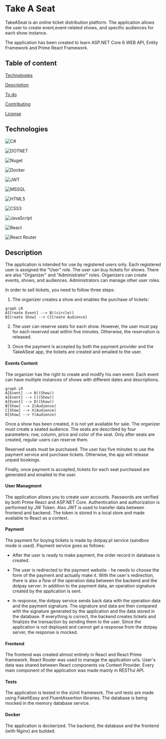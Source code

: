 # Take A Seat

TakeASeat is an online ticket distribution platform. The application allows the user to create event,event-related shows, and specific audiences for each show instance. 

The application has been created to learn ASP.NET Core 6 WEB API, Entity Framework and Prime React Framework. 

## Table of content

[Technologies](#technologies)

[Description](#description)

[To do](#to-do)

[Contributing](#contributing)

[License](#license)

## Technologies

![C#](https://img.shields.io/badge/C%23-239120?style=for-the-badge&logo=c-sharp&logoColor=white)

![DOTNET](https://img.shields.io/badge/.NET-512BD4?style=for-the-badge&logo=dotnet&logoColor=white)

![Nuget](https://img.shields.io/badge/NuGet-004880?style=for-the-badge&logo=nuget&logoColor=white)

![Docker](https://img.shields.io/badge/Docker-2CA5E0?style=for-the-badge&logo=docker&logoColor=white)

![JWT](https://img.shields.io/badge/JWT-black?style=for-the-badge&logo=JSON%20web%20tokens)

![MSSQL](https://img.shields.io/badge/Microsoft%20SQL%20Server-CC2927?style=for-the-badge&logo=microsoft%20sql%20server&logoColor=white)

![HTML5](https://img.shields.io/badge/html5-%23E34F26.svg?style=for-the-badge&logo=html5&logoColor=white)

![CSS3](https://img.shields.io/badge/css3-%231572B6.svg?style=for-the-badge&logo=css3&logoColor=white)

![JavaScript](https://img.shields.io/badge/javascript-%23323330.svg?style=for-the-badge&logo=javascript&logoColor=%23F7DF1E)

![React](https://img.shields.io/badge/react-%2320232a.svg?style=for-the-badge&logo=react&logoColor=%2361DAFB)

![React Router](https://img.shields.io/badge/React_Router-CA4245?style=for-the-badge&logo=react-router&logoColor=white)

## Description

The application is intended for use by registered users only. Each registered user is assigned the "User" role. The user can buy tickets for shows. There are also "Organizer" and "Administrator" roles. Organizers can create events, shows, and audiences. Administrators can manage other user roles.

In order to sell tickets, you need to follow three steps:
1. The organizer creates a show and enables the purchase of tickets:
```mermaid
graph LR
A[Create Event] --> B((circle))
B[Create Show] --> C[Create Audience]
```
2. The user can reserve seats for each show. However, the user must pay for each reserved seat within five minutes. Otherwise, the reservation is released.

3. Once the payment is accepted by both the payment provider and the TakeASeat app, the tickets are created and emailed to the user.

#### Events Content

The organizer has the right to create and modify his own event. Each event can have multiple instances of shows with different dates and descriptions.
```mermaid
graph LR
A[Event] --> B((Show))
A[Event] --> C((Show))
A[Event] --> D((Show))
B[Show] --> Z(Audience)
C[Show] --> X(Audience)
D[Show] --> Y(Audience)
```
Once a show has been created, it is not yet available for sale. The organizer must create a seated audience. The seats are described by four parameters: row, column, price and color of the seat. Only after seats are created, regular users can reserve them.

Reserved seats must be purchased. The user has five minutes to use the payment service and purchase tickets. Otherwise, the app will release unpaid bookings.

Finally, once payment is accepted, tickets for each seat purchased are generated and emailed to the user.


#### User Managment

The application allows you to create user accounts. Passwords are verified by both Prime React and ASP.NET Core.
Authentication and authorization is performed by JW Token. Also JWT is used to transfer data between frontend and backend. The token is stored in a local store and made available to React as a context.

#### Payment

The payment for boying tickets is made by dotpay.pl service (sandbox mode is used). Payment service goes as follows:

- After the user is ready to make payment, the order record in database is created.

- The user is redirected to the payment webstie - he needs to choose the form of the payment and actually make it. With the user's redirection, there is also a flow of the operation data between the backend and the dotpay server. In addition to the payment data, an operation signature created by the application is sent.

- In response, the dotpay service sends back data with the operation data and the payment signature. The signature and data are then compared with the signature generated by the application and the data stored in the database. If everything is correct, the backend creates tickets and finalizes the transaction by sending them to the user. Since the application is not deployed and cannot get a response from the dotpay server, the response is mocked.

#### Frontend

The frontend was created almost entirely in React and React Prime framework. React Router was used to manage the application urls. User's data was shared between React components via Context Provider. Every main component of the application was made mainly in RESTful API. 

#### Tests

The application is tested in the xUnit framework. The unit tests are made using FakeItEasy and FluentAssertion libraries. The database is being mocked in the memory database service.

#### Docker

The application is dockerized. The backend, the database and the frontend (with Nginx) are builded.
